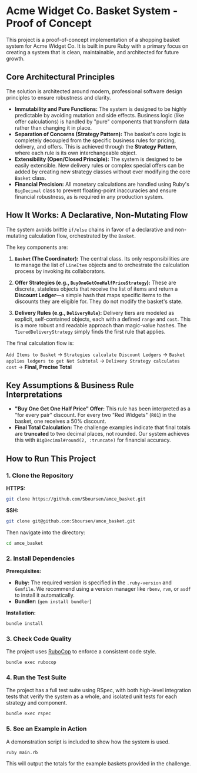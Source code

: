 # Acme Widget Co. Basket System - Proof of Concept

This project is a proof-of-concept implementation of a shopping basket system for Acme Widget Co. It is built in pure Ruby with a primary focus on creating a system that is clean, maintainable, and architected for future growth.

## Core Architectural Principles

The solution is architected around modern, professional software design principles to ensure robustness and clarity.

-   **Immutability and Pure Functions:** The system is designed to be highly predictable by avoiding mutation and side effects. Business logic (like offer calculations) is handled by "pure" components that transform data rather than changing it in place.
-   **Separation of Concerns (Strategy Pattern):** The basket's core logic is completely decoupled from the specific business rules for pricing, delivery, and offers. This is achieved through the **Strategy Pattern**, where each rule is its own interchangeable object.
-   **Extensibility (Open/Closed Principle):** The system is designed to be easily extensible. New delivery rules or complex special offers can be added by creating new strategy classes without ever modifying the core `Basket` class.
-   **Financial Precision:** All monetary calculations are handled using Ruby's `BigDecimal` class to prevent floating-point inaccuracies and ensure financial robustness, as is required in any production system.

## How It Works: A Declarative, Non-Mutating Flow

The system avoids brittle `if/else` chains in favor of a declarative and non-mutating calculation flow, orchestrated by the `Basket`.

The key components are:

1.  **`Basket` (The Coordinator):** The central class. Its only responsibilities are to manage the list of `LineItem` objects and to orchestrate the calculation process by invoking its collaborators.

2.  **Offer Strategies (e.g., `BuyOneGetOneHalfPriceStrategy`):** These are discrete, stateless objects that receive the list of items and return a **Discount Ledger**—a simple hash that maps specific items to the discounts they are eligible for. They do not modify the basket's state.

3.  **Delivery Rules (e.g., `DeliveryRule`):** Delivery tiers are modeled as explicit, self-contained objects, each with a defined `range` and `cost`. This is a more robust and readable approach than magic-value hashes. The `TieredDeliveryStrategy` simply finds the first rule that applies.

The final calculation flow is:

`Add Items to Basket` -> `Strategies calculate Discount Ledgers` -> `Basket applies ledgers to get Net Subtotal` -> `Delivery Strategy calculates cost` -> **Final, Precise Total**

## Key Assumptions & Business Rule Interpretations

-   **"Buy One Get One Half Price" Offer:** This rule has been interpreted as a "for every pair" discount. For every two "Red Widgets" (`R01`) in the basket, one receives a 50% discount.
-   **Final Total Calculation:** The challenge examples indicate that final totals are **truncated** to two decimal places, not rounded. Our system achieves this with `BigDecimal#round(2, :truncate)` for financial accuracy.

## How to Run This Project

### 1. Clone the Repository

**HTTPS:**

```bash
git clone https://github.com/Sboursen/amce_basket.git
```

**SSH:**

```bash
git clone git@github.com:Sboursen/amce_basket.git
```

Then navigate into the directory:

```bash
cd amce_basket
```

### 2. Install Dependencies

**Prerequisites:**

-   **Ruby:** The required version is specified in the `.ruby-version` and `Gemfile`. We recommend using a version manager like `rbenv`, `rvm`, or `asdf` to install it automatically.
-   **Bundler:** (`gem install bundler`)

**Installation:**

```bash
bundle install
```

### 3. Check Code Quality

The project uses [RuboCop](https://rubocop.org/) to enforce a consistent code style.

```bash
bundle exec rubocop
```

### 4. Run the Test Suite

The project has a full test suite using RSpec, with both high-level integration tests that verify the system as a whole, and isolated unit tests for each strategy and component.

```bash
bundle exec rspec
```

### 5. See an Example in Action

A demonstration script is included to show how the system is used.

```bash
ruby main.rb
```

This will output the totals for the example baskets provided in the challenge.

